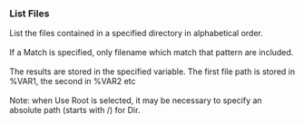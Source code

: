 ### List Files

List the files contained in a specified directory in alphabetical
order.\
\
If a Match is specified, only filename which match that pattern are
included.\
\
The results are stored in the specified variable. The first file path is
stored in %VAR1, the second in %VAR2 etc\
\
Note: when Use Root is selected, it may be necessary to specify an
absolute path (starts with /) for Dir.
